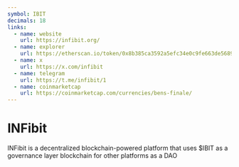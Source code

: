 ```yaml
---
symbol: IBIT
decimals: 18
links:
  - name: website
    url: https://infibit.org/
  - name: explorer
    url: https://etherscan.io/token/0x8b385ca3592a5efc34e0c9fe663de56897f1751f
  - name: x
    url: https://x.com/infibit
  - name: telegram
    url: https://t.me/infibit/1
  - name: coinmarketcap
    url: https://coinmarketcap.com/currencies/bens-finale/
---
```


# INFibit

INFibit is a decentralized blockchain-powered platform that uses $IBIT as a governance layer blockchain for other platforms as a DAO
